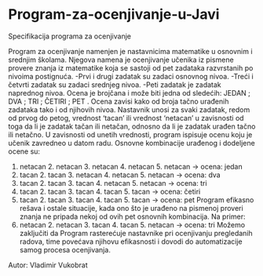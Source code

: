 # Program-za-ocenjivanje-u-Javi
Specifikacija programa za ocenjivanje

Program za ocenjivanje namenjen je nastavnicima matematike u osnovnim i srednjim školama. Njegova namena je ocenjivanje učenika iz pismene provere znanja iz matematike koja se sastoji od pet zadataka razvrstanih po nivoima postignuća. 
-Prvi i drugi zadatak su zadaci osnovnog nivoa. 
-Treći i četvrti zadatak su zadaci srednjeg nivoa. 
-Peti zadatak je zadatak naprednog nivoa. 
Ocena je brojčana i može biti jedna od sledećih: JEDAN ; DVA ; TRI ; ČETIRI ; PET . 
Ocena zavisi kako od broja tačno urađenih zadataka tako i od njihovih nivoa.
Nastavnik unosi za svaki zadatak, redom od prvog do petog, vrednost ‘tacan’ ili vrednost ‘netacan’ u zavisnosti od toga da li je zadatak tačan ili netačan, odnosno da li je zadatak urađen tačno ili netačno. U zavisnosti od unetih vrednosti, program ispisuje ocenu koju je učenik zavredneo u datom radu.
Osnovne kombinacije urađenog i dodeljene ocene su:
1. netacan  2. netacan  3. netacan  4. netacan  5. netacan 	→	ocena: jedan
1. tacan  2. tacan  3. netacan  4. netacan  5. netacan 		→	ocena: dva
1. tacan  2. tacan  3. tacan  4. netacan  5. netacan 		→	ocena: tri
1. tacan  2. tacan  3. tacan  4. tacan  5. tacan 			→	ocena: četiri
1. tacan  2. tacan  3. tacan  4. tacan  5. tacan 			→	ocena: pet
Program efikasno rešava i ostale situacije, kada ono što je urađeno na pismenoj proveri znanja ne pripada nekoj od ovih pet osnovnih kombinacija. Na primer:
1. netacan  2. netacan  3. tacan  4. tacan  5. netacan 		→	ocena: tri
Možemo zaključiti da Program rasterećuje nastavnike pri ocenjivanju pregledanih radova, time povećava njihovu efikasnosti i dovodi do automatizacije samog procesa ocenjivanja.

Autor: Vladimir Vukobrat
